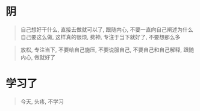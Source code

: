 # 阴

> 自己想好干什么, 直接去做就可以了, 跟随内心, 不要一直向自己阐述为什么自己要这么做, 这样真的很烦, 费神, 专注于当下就好了, 不要想那么多

> 放松, 专注当下, 不要给自己施压, 不要说服自己, 不要自己和自己解释, 跟随内心, 做就好了



# 学习了

> 今天, 头疼, 不学习